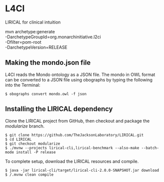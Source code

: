 # L4CI
LIRICAL for clinical intuition



mvn archetype:generate \
-DarchetypeGroupId=org.monarchinitiative.l2ci \
-Dfilter=pom-root \
-DarchetypeVersion=RELEASE

## Making the mondo.json file

L4CI reads the Mondo ontology as a JSON file. The mondo in OWL format can be converted to a JSON file using obographs by typing the following into the Terminal:

```$ obographs convert mondo.owl -f json```

## Installing the LIRICAL dependency

Clone the LIRICAL project from GitHub, then checkout and package the *modularize* branch.

```
$ git clone https://github.com/TheJacksonLaboratory/LIRICAL.git
$ cd LIRICAL
$ git checkout modularize
$ ./mvnw --projects lirical-cli,lirical-benchmark --also-make --batch-mode install -P release
```

To complete setup, download the LIRICAL resources and compile.

```
$ java -jar lirical-cli/target/lirical-cli-2.0.0-SNAPSHOT.jar download
$ /.mvnw clean compile
```
